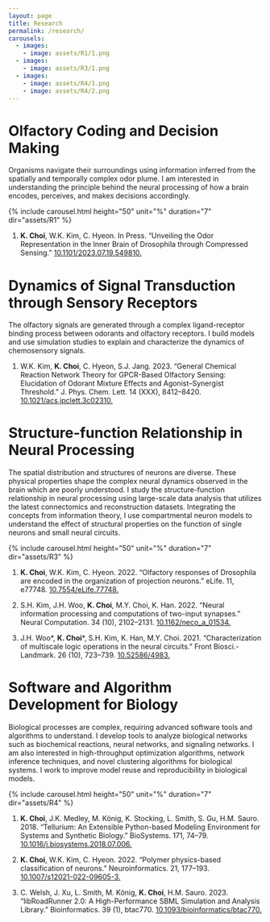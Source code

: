 ```yaml
---
layout: page
title: Research
permalink: /research/
carousels:
  - images: 
    - image: assets/R1/1.png
  - images: 
    - image: assets/R3/1.png
  - images: 
    - image: assets/R4/1.png
	- image: assets/R4/2.png
---
```


# Olfactory Coding and Decision Making

Organisms navigate their surroundings using information inferred from the spatially and temporally complex odor plume. I am interested in understanding the principle behind the neural processing of how a brain encodes, perceives, and makes decisions accordingly. 

{% include carousel.html height="50" unit="%" duration="7" dir="assets/R1" %}

1. **K. Choi**, W.K. Kim, C. Hyeon. In Press. “Unveiling the Odor Representation in the Inner Brain of Drosophila through Compressed Sensing.” [10.1101/2023.07.19.549810.](https://doi.org/10.1101/2023.07.19.549810)


# Dynamics of Signal Transduction through Sensory Receptors

The olfactory signals are generated through a complex ligand-receptor binding process between odorants and olfactory receptors. I build models and use simulation studies to explain and characterize the dynamics of chemosensory signals.

1. W.K. Kim, **K. Choi**, C. Hyeon, S.J. Jang. 2023. “General Chemical Reaction Network Theory for GPCR-Based Olfactory Sensing: Elucidation of Odorant Mixture Effects and Agonist–Synergist Threshold.” J. Phys. Chem. Lett. 14 (XXX), 8412–8420. [10.1021/acs.jpclett.3c02310.](https://doi.org/10.1021/acs.jpclett.3c02310)


# Structure-function Relationship in Neural Processing

The spatial distribution and structures of neurons are diverse. These physical properties shape the complex neural dynamics observed in the brain which are poorly understood. I study the structure-function relationship in neural processing using large-scale data analysis that utilizes the latest connectomics and reconstruction datasets. Integrating the concepts from information theory, I use compartmental neuron models to understand the effect of structural properties on the function of single neurons and small neural circuits.

{% include carousel.html height="50" unit="%" duration="7" dir="assets/R3" %}

1. **K. Choi**, W.K. Kim, C. Hyeon. 2022. “Olfactory responses of Drosophila are encoded in the organization of projection neurons.” eLife. 11, e77748. [10.7554/eLife.77748.](https://doi.org/10.7554/eLife.77748)

2. S.H. Kim, J.H. Woo, **K. Choi**, M.Y. Choi, K. Han. 2022. “Neural information processing and computations of two-input synapses.” Neural Computation. 34 (10), 2102–2131. [10.1162/neco_a_01534.](https://doi.org/10.1162/neco_a_01534)

3. J.H. Woo\*, **K. Choi**\*, S.H. Kim, K. Han, M.Y. Choi. 2021. “Characterization of multiscale logic operations in the neural circuits.” Front Biosci.-Landmark. 26 (10), 723–739. [10.52586/4983.](https://doi.org/10.52586/4983)


# Software and Algorithm Development for Biology

Biological processes are complex, requiring advanced software tools and algorithms to understand. I develop tools to analyze biological networks such as biochemical reactions, neural networks, and signaling networks. I am also interested in high-throughput optimization algorithms, network inference techniques, and novel clustering algorithms for biological systems. I work to improve model reuse and reproducibility in biological models.

{% include carousel.html height="50" unit="%" duration="7" dir="assets/R4" %}

1. **K. Choi**, J.K. Medley, M. König, K. Stocking, L. Smith, S. Gu, H.M. Sauro. 2018. “Tellurium: An Extensible Python-based Modeling Environment for Systems and Synthetic Biology.” BioSystems. 171, 74–79. [10.1016/j.biosystems.2018.07.006.](https://doi.org/10.1016/j.biosystems.2018.07.006)

2. **K. Choi**, W.K. Kim, C. Hyeon. 2022. “Polymer physics-based classification of neurons.” Neuroinformatics. 21, 177–193. [10.1007/s12021-022-09605-3.](https://doi.org/10.1007/s12021-022-09605-3)

3. C. Welsh, J. Xu, L. Smith, M. König, **K. Choi**, H.M. Sauro. 2023. “libRoadRunner 2.0: A High-Performance SBML Simulation and Analysis Library.” Bioinformatics. 39 (1), btac770. [10.1093/bioinformatics/btac770.](https://doi.org/10.1093/bioinformatics/btac770)

